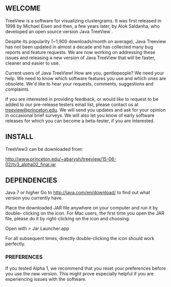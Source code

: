 ## WELCOME

TreeView is a software for visualizing clustergrams. It was first released in
1998 by Michael Eisen and then, a few years later, by Alok Saldanha, who
developed an open source version Java TreeView .

Despite its popularity (~1,900 downloads/month on average), Java Treeview has
not been updated in almost a decade and has collected many bug reports and
feature requests. We are now working on addressing these issues and releasing a
new version of Java TreeView that will be faster, cleaner and easier to use.

Current users of Java TreeView! How are you, gentlepeople? We need your help. We
need to know which software features you use and which ones are obsolete. We'd
like to hear your requests, comments, suggestions and complaints.

If you are interested in providing feedback, or would like to request to be
added to our pre-release testers email list, please contact us at
treeview@princeton.edu. We will send you updates and ask for your opinion in
occasional brief surveys. We will also let you know of early software releases
for which you can become a beta-tester, if you are interested.

## INSTALL

TreeView3 can be downloaded from:

http://www.princeton.edu/~abarysh/treeview/15-06-02/tv3_alpha02_final.jar

## DEPENDENCIES

Java 7 or higher
Go to http://java.com/en/download/ to find out what version you currently have.

Place the downloaded JAR file anywhere on your computer and run it by double-
clicking on the icon. For Mac users, the first time you open the JAR file,
please do it by right-clicking on the icon and choosing:

Open with > Jar Launcher.app

For all subsequent times, directly double-clicking the icon should work
perfectly.

### PREFERENCES
If you tested Alpha 1, we recommend that you reset your preferences before you
use the new version. This might prove especially helpful if you are experiencing
issues with the software.